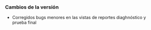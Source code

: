 <h3>Cambios de la versión</h3>

<ul>
    <li>Corregidos bugs menores en las vistas de reportes diaghnóstico y prueba final</li>
</ul>        